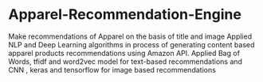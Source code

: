 # Apparel-Recommendation-Engine
Make recommendations of Apparel on the basis of title and image
Applied NLP and Deep Learning algorithms in process of generating content based apparel
products recommendations using Amazon API.
Applied Bag of Words, tfidf and word2vec model for text-based recommendations and CNN ,
keras and tensorflow for image based recommendations
